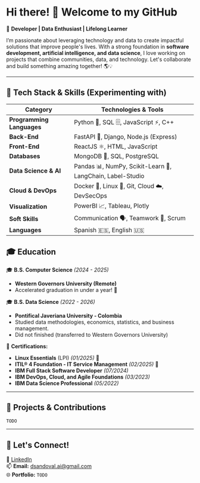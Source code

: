 # Hi there! 👋 Welcome to my GitHub

🚀 **Developer | Data Enthusiast | Lifelong Learner**

I’m passionate about leveraging technology and data to create impactful solutions that improve people's lives. With a strong foundation in **software development, artificial intelligence, and data science**, I love working on projects that combine communities, data, and technology. Let's collaborate and build something amazing together! 🌎💡

---

## 🔧 Tech Stack & Skills (Experimenting with)

| **Category**            | **Technologies & Tools** |
|------------------------|----------------------|
| **Programming Languages** | Python 🐍, SQL 🗄️, JavaScript ⚡, C++ |
| **Back-End** | FastAPI 🚀, Django, Node.js (Express) |
| **Front-End** | ReactJS ⚛️, HTML, JavaScript |
| **Databases** | MongoDB 🍃, SQL, PostgreSQL |
| **Data Science & AI** | Pandas 📊, NumPy, Scikit-Learn 🤖, LangChain, Label-Studio |
| **Cloud & DevOps** | Docker 🐳, Linux 🐧, Git, Cloud ☁️, DevSecOps |
| **Visualization** | PowerBI 📈, Tableau, Plotly |
| **Soft Skills** | Communication 🗣️, Teamwork 🤝, Scrum |
| **Languages** | Spanish 🇪🇸, English 🇺🇸 |



## 🎓 Education

🎓 **B.S. Computer Science** *(2024 - 2025)*
- **Western Governors University (Remote)**
- Accelerated graduation in under a year! 🚀

🎓 **B.S. Data Science** *(2022 - 2026)*
- **Pontifical Javeriana University - Colombia**
- Studied data methodologies, economics, statistics, and business management.
- Did not finished (transferred to Western Governors University)

📜 **Certifications:**
- **Linux Essentials** (LPI) *(01/2025)* 🐧
- **ITIL® 4 Foundation - IT Service Management** *(02/2025)* 🔧
- **IBM Full Stack Software Developer** *(07/2024)*
- **IBM DevOps, Cloud, and Agile Foundations** *(03/2023)*
- **IBM Data Science Professional** *(05/2022)*

---

## 🚀 Projects & Contributions

`TODO`

---

## 🤝 Let's Connect!

💼 [LinkedIn](https://www.linkedin.com/in/daniel-sandoval-ds/)  
📫 **Email:** dsandoval.ai@gmail.com  
🌐 **Portfolio:** `TODO`
  

